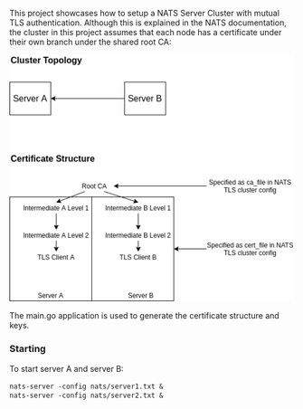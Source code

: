 This project showcases how to setup a NATS Server Cluster with mutual TLS authentication.
Although this is explained in the NATS documentation, the cluster in this project assumes
that each node has a certificate under their own branch under the shared root CA: 

![setup](nats/setup.png)

The main.go application is used to generate the certificate structure and keys.

### Starting
To start server A and server B:
```
nats-server -config nats/server1.txt &
nats-server -config nats/server2.txt &
```